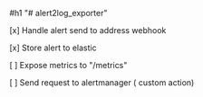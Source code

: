 #h1 "# alert2log_exporter"

[x] Handle alert send to address webhook

[x] Store alert to elastic

[ ] Expose metrics to "/metrics"

[ ] Send request to alertmanager ( custom action)

